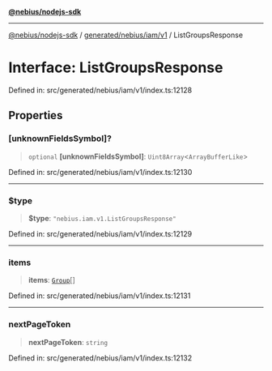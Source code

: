 [**@nebius/nodejs-sdk**](../../../../../README.md)

---

[@nebius/nodejs-sdk](../../../../../README.md) / [generated/nebius/iam/v1](../README.md) / ListGroupsResponse

# Interface: ListGroupsResponse

Defined in: src/generated/nebius/iam/v1/index.ts:12128

## Properties

### \[unknownFieldsSymbol\]?

> `optional` **\[unknownFieldsSymbol\]**: `Uint8Array`\<`ArrayBufferLike`\>

Defined in: src/generated/nebius/iam/v1/index.ts:12130

---

### $type

> **$type**: `"nebius.iam.v1.ListGroupsResponse"`

Defined in: src/generated/nebius/iam/v1/index.ts:12129

---

### items

> **items**: [`Group`](Group.md)[]

Defined in: src/generated/nebius/iam/v1/index.ts:12131

---

### nextPageToken

> **nextPageToken**: `string`

Defined in: src/generated/nebius/iam/v1/index.ts:12132
